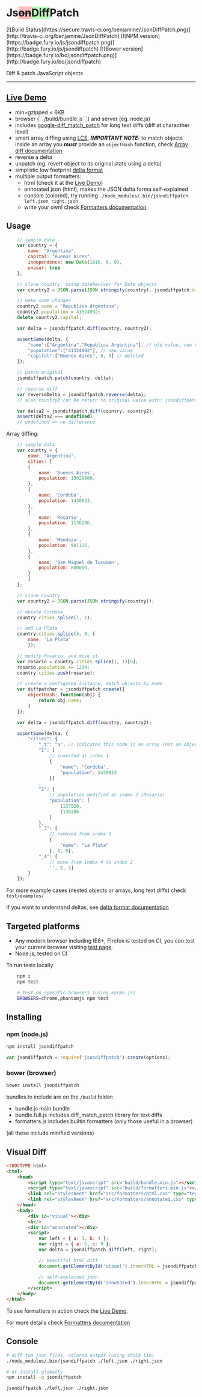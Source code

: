 <h1>Js<span class="jsondiffpatch-textdiff-deleted" style="background:#fbb;text-decoration:line-through;"><span>on</span></span><span class="jsondiffpatch-textdiff-added" style="background:#bfb"><span>Diff</span></span>Patch</h1>
<!--- badges -->
[![Build Status](https://secure.travis-ci.org/benjamine/JsonDiffPatch.png)](http://travis-ci.org/benjamine/JsonDiffPatch)
[![NPM version](https://badge.fury.io/js/jsondiffpatch.png)](http://badge.fury.io/js/jsondiffpatch)
[![Bower version](https://badge.fury.io/bo/jsondiffpatch.png)](http://badge.fury.io/bo/jsondiffpatch)

Diff & patch JavaScript objects

-----
**[Live Demo](http://benjamine.github.com/JsonDiffPatch/demo/index.html)**
-----

- min+gzipped < 6KB
- browser (´´´/build/bundle.js´´´) and server (eg. node.js)
- includes [google-diff_match_patch](http://code.google.com/p/google-diff-match-patch/) for long text diffs (diff at characther level)
- smart array diffing using [LCS](http://en.wikipedia.org/wiki/Longest_common_subsequence_problem), ***IMPORTANT NOTE:*** to match objects inside an array you ***must*** provide an ```objectHash``` function, check [Array diff documentation](docs/arrays.md)
- reverse a delta
- unpatch (eg. revert object to its original state using a delta)
- simplistic low footprint [delta format](docs/formatters.md)
- multiple output formatters:
    - html (check it at the [Live Demo](http://benjamine.github.com/JsonDiffPatch/demo/index.html))
    - annotated json (html), makes the JSON delta forma self-explained
    - console (colored), try running ```./node_modules/.bin/jsondiffpatch left.json right.json```
    - write your own! check [Formatters documentation](docs/formatters.md)

Usage
-----

``` javascript
    // sample data
    var country = {
        name: "Argentina",
        capital: "Buenos Aires",
        independence: new Date(1816, 6, 9),
        unasur: true
    };

    // clone country, using dateReviver for Date objects
    var country2 = JSON.parse(JSON.stringify(country), jsondiffpatch.dateReviver);

    // make some changes
    country2.name = "Republica Argentina";
    country2.population = 41324992;
    delete country2.capital;

    var delta = jsondiffpatch.diff(country, country2);

    assertSame(delta, {
        "name":["Argentina","Republica Argentina"], // old value, new value
        "population":["41324992"], // new value
        "capital":["Buenos Aires", 0, 0] // deleted
    });

    // patch original
    jsondiffpatch.patch(country, delta);

    // reverse diff
    var reverseDelta = jsondiffpatch.reverse(delta);
    // also country2 can be return to original value with: jsondiffpatch.unpatch(country2, delta);

    var delta2 = jsondiffpatch.diff(country, country2);
    assert(delta2 === undefined)
    // undefined => no difference
```

Array diffing:

``` javascript
    // sample data
    var country = {
        name: "Argentina",
        cities: [
        {
            name: 'Buenos Aires',
            population: 13028000,
        },
        {
            name: 'Cordoba',
            population: 1430023,
        },
        {
            name: 'Rosario',
            population: 1136286,
        },
        {
            name: 'Mendoza',
            population: 901126,
        },
        {
            name: 'San Miguel de Tucuman',
            population: 800000,
        }
        ]
    };

    // clone country
    var country2 = JSON.parse(JSON.stringify(country));

    // delete Cordoba
    country.cities.splice(1, 1);

    // add La Plata
    country.cities.splice(4, 0, {
        name: 'La Plata'
        });

    // modify Rosario, and move it
    var rosario = country.cities.splice(1, 1)[0];
    rosario.population += 1234;
    country.cities.push(rosario);

    // create a configured instance, match objects by name
    var diffpatcher = jsondiffpatch.create({
        objectHash: function(obj) {
            return obj.name;
        }
    });

    var delta = jsondiffpatch.diff(country, country2);

    assertSame(delta, {
        "cities": {
            "_t": "a", // indicates this node is an array (not an object)
            "1": [
                // inserted at index 1
                {
                    "name": "Cordoba",
                    "population": 1430023
                }]
            ,
            "2": {
                // population modified at index 2 (Rosario)
                "population": [
                    1137520,
                    1136286
                ]
            },
            "_3": [
                // removed from index 3
                {
                    "name": "La Plata"
                }, 0, 0],
            "_4": [
                // move from index 4 to index 2
                '', 2, 3]
        }
    });
```

For more example cases (nested objects or arrays, long text diffs) check ```test/examples/```

If you want to understand deltas, see [delta format documentation](docs/formatters.md)

Targeted platforms
----------------

* Any modern browser including IE8+, Firefox is tested on CI, you can test your current browser visiting [test page](http://benjamine.github.com/JsonDiffPatch/test/index.html).
* Node.js, tested on CI

To run tests locally:

``` sh
    npm i
    npm test

    # test on specific browsers (using karma.js)
    BROWSERS=chrome,phantomjs npm test
```

Installing
---------------

### npm (node.js)

``` sh
npm install jsondiffpatch
```

``` js
var jsondiffpatch = require('jsondiffpatch').create(options);
```

### bower (browser)

``` sh
bower install jsondiffpatch
```

bundles to include are on the ```/build``` folder:
- bundle.js main bundle
- bundle.full.js includes diff_match_patch library for text diffs
- formatters.js includes builtin formatters (only those useful in a browser)

(all these include minified versions)

Visual Diff
----------------

``` html
<!DOCTYPE html>
<html>
    <head>
        <script type="text/javascript" src="build/bundle.min.js"></script>
        <script type="text/javascript" src="build/formatters.min.js"></script>
        <link rel="stylesheet" href="src/formatters/html.css" type="text/css" />
        <link rel="stylesheet" href="src/formatters/annotated.css" type="text/css" />
    </head>
    <body>
        <div id="visual"></div>
        <hr/>
        <div id="annotated"></div>
        <script>
            var left = { a: 3, b: 4 };
            var right = { a: 5, c: 9 };
            var delta = jsondiffpatch.diff(left, right);

            // beautiful html diff
            document.getElementById('visual').innerHTML = jsondiffpatch.formatters.html.format(delta, left);

            // self-explained json
            document.getElementById('annotated').innerHTML = jsondiffpatch.formatters.annotated.format(delta, left);
        </script>
    </body>
</html>
```

To see formatters in action check the [Live Demo](http://benjamine.github.com/JsonDiffPatch/demo/index.html).

For more details check [Formatters documentation](docs/formatters.md)

Console
--------

``` sh
# diff two json files, colored output (using chalk lib)
./node_modules/.bin/jsondiffpatch ./left.json ./right.json

# or install globally
npm install -g jsondiffpatch

jsondiffpatch ./left.json ./right.json
```
